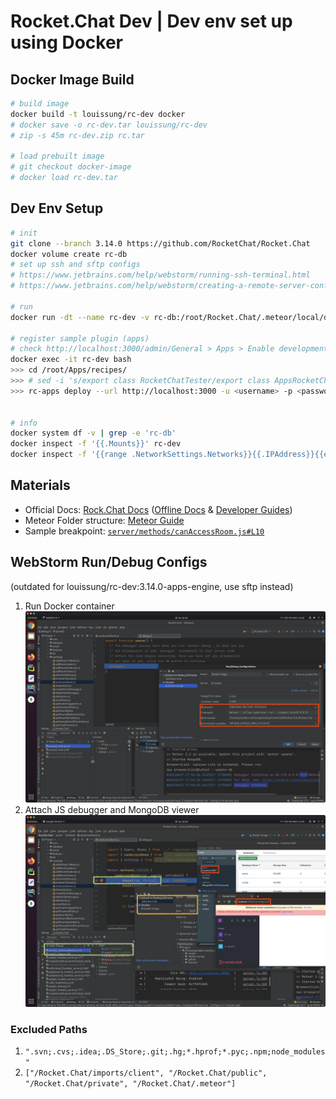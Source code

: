 # Rocket.Chat Dev | Dev env set up using Docker
## Docker Image Build
```bash
# build image
docker build -t louissung/rc-dev docker
# docker save -o rc-dev.tar louissung/rc-dev
# zip -s 45m rc-dev.zip rc.tar

# load prebuilt image
# git checkout docker-image
# docker load rc-dev.tar
```

## Dev Env Setup
```bash
# init
git clone --branch 3.14.0 https://github.com/RocketChat/Rocket.Chat
docker volume create rc-db
# set up ssh and sftp configs
# https://www.jetbrains.com/help/webstorm/running-ssh-terminal.html
# https://www.jetbrains.com/help/webstorm/creating-a-remote-server-configuration.html

# run
docker run -dt --name rc-dev -v rc-db:/root/Rocket.Chat/.meteor/local/db -p 2222:22 -p 3000:3000 -p 3001:3001 -p 9229:9229 louissung/rc-dev:3.14.0-apps-engine

# register sample plugin (apps)
# check http://localhost:3000/admin/General > Apps > Enable development mode & Enable the App Framework
docker exec -it rc-dev bash
>>> cd /root/Apps/recipes/
>>> # sed -i 's/export class RocketChatTester/export class AppsRocketChatTesterApp/' AppsRocketChatTesterApp.ts  # fix `There must be an exported class`
>>> rc-apps deploy --url http://localhost:3000 -u <username> -p <password>


# info
docker system df -v | grep -e 'rc-db'
docker inspect -f '{{.Mounts}}' rc-dev
docker inspect -f '{{range .NetworkSettings.Networks}}{{.IPAddress}}{{end}}' rc-dev
```

## Materials
* Official Docs: [Rock.Chat Docs](https://docs.rocket.chat) ([Offline Docs](rocket-chat-docs.pdf.zip) & [Developer Guides](rocket-chat-dev-docs.pdf))
* Meteor Folder structure: [Meteor Guide](https://guide.meteor.com/structure.html#example-app-structure)
* Sample breakpoint: [`server/methods/canAccessRoom.js#L10`](https://github.com/RocketChat/Rocket.Chat/blob/3.14.0/server/methods/canAccessRoom.js#L10)

## WebStorm Run/Debug Configs
(outdated for louissung/rc-dev:3.14.0-apps-engine, use sftp instead)
1. Run Docker container
    <img src="docs/img/1-docker-set-up.png" width="1080">
2. Attach JS debugger and MongoDB viewer
    <img src="docs/img/2-debugger-and-db-viewer.png" width="1080">

### Excluded Paths
1. `".svn;.cvs;.idea;.DS_Store;.git;.hg;*.hprof;*.pyc;.npm;node_modules"`
2. `["/Rocket.Chat/imports/client", "/Rocket.Chat/public", "/Rocket.Chat/private", "/Rocket.Chat/.meteor"]`
